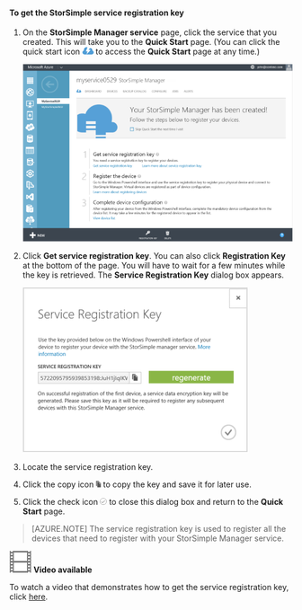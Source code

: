 <!--author=alkohli last changed: 9/17/15-->

#### To get the StorSimple service registration key

1. On the **StorSimple Manager service** page, click the service that you created. This will take you to the **Quick Start** page. (You can click the quick start icon ![StorSimple Quick Start icon ](./media/storsimple-get-service-registration-key/HCS_QuickStartIcon-include.png) to access the **Quick Start** page at any time.)

     ![StorSimple Quick Start page](./media/storsimple-get-service-registration-key/HCS_ServiceQuickStart-include.png)

2. Click **Get service registration key**. You can also click **Registration Key** at the bottom of the page. You will have to wait for a few minutes while the key is retrieved. The **Service Registration Key** dialog box appears.

     ![Service Registration Key dialog box](./media/storsimple-get-service-registration-key/HCS_GetServiceRegistrationKey-include.png)

3. Locate the service registration key.

4. Click the copy icon ![StorSimple Copy icon](./media/storsimple-get-service-registration-key/HCS_CopyIcon-include.png) to copy the key and save it for later use.

5. Click the check icon ![StorSimple Check icon](./media/storsimple-get-service-registration-key/HCS_CheckIcon-include.png) to close this dialog box and return to the **Quick Start** page.

> [AZURE.NOTE] The service registration key is used to register all the devices that need to register with your StorSimple Manager service.

![Video available](./media/storsimple-get-service-registration-key/Video_icon.png) **Video available**

To watch a video that demonstrates how to get the service registration key, click [here](https://azure.microsoft.com/documentation/videos/get-the-service-registration-key/).